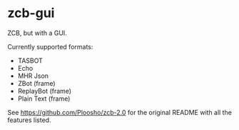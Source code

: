 # zcb-gui
ZCB, but with a GUI.

Currently supported formats:
- TASBOT
- Echo
- MHR Json
- ZBot (frame)
- ReplayBot (frame)
- Plain Text (frame)

See https://github.com/Ploosho/zcb-2.0 for the original README with all the features listed.
